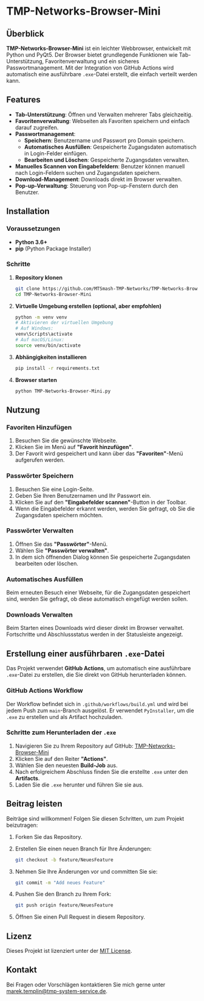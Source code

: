 # TMP-Networks-Browser-Mini

## Überblick

**TMP-Networks-Browser-Mini** ist ein leichter Webbrowser, entwickelt mit Python und PyQt5. Der Browser bietet grundlegende Funktionen wie Tab-Unterstützung, Favoritenverwaltung und ein sicheres Passwortmanagement. Mit der Integration von GitHub Actions wird automatisch eine ausführbare `.exe`-Datei erstellt, die einfach verteilt werden kann.

## Features

- **Tab-Unterstützung**: Öffnen und Verwalten mehrerer Tabs gleichzeitig.
- **Favoritenverwaltung**: Webseiten als Favoriten speichern und einfach darauf zugreifen.
- **Passwortmanagement**:
  - **Speichern**: Benutzername und Passwort pro Domain speichern.
  - **Automatisches Ausfüllen**: Gespeicherte Zugangsdaten automatisch in Login-Felder einfügen.
  - **Bearbeiten und Löschen**: Gespeicherte Zugangsdaten verwalten.
- **Manuelles Scannen von Eingabefeldern**: Benutzer können manuell nach Login-Feldern suchen und Zugangsdaten speichern.
- **Download-Management**: Downloads direkt im Browser verwalten.
- **Pop-up-Verwaltung**: Steuerung von Pop-up-Fenstern durch den Benutzer.

## Installation

### Voraussetzungen

- **Python 3.6+**
- **pip** (Python Package Installer)

### Schritte

1. **Repository klonen**

   ```bash
   git clone https://github.com/MTSmash-TMP-Networks/TMP-Networks-Browser-Mini.git
   cd TMP-Networks-Browser-Mini
   ```

2. **Virtuelle Umgebung erstellen (optional, aber empfohlen)**

   ```bash
   python -m venv venv
   # Aktivieren der virtuellen Umgebung
   # Auf Windows:
   venv\Scripts\activate
   # Auf macOS/Linux:
   source venv/bin/activate
   ```

3. **Abhängigkeiten installieren**

   ```bash
   pip install -r requirements.txt
   ```

4. **Browser starten**

   ```bash
   python TMP-Networks-Browser-Mini.py
   ```

## Nutzung

### Favoriten Hinzufügen

1. Besuchen Sie die gewünschte Webseite.
2. Klicken Sie im Menü auf **"Favorit hinzufügen"**.
3. Der Favorit wird gespeichert und kann über das **"Favoriten"**-Menü aufgerufen werden.

### Passwörter Speichern

1. Besuchen Sie eine Login-Seite.
2. Geben Sie Ihren Benutzernamen und Ihr Passwort ein.
3. Klicken Sie auf den **"Eingabefelder scannen"**-Button in der Toolbar.
4. Wenn die Eingabefelder erkannt werden, werden Sie gefragt, ob Sie die Zugangsdaten speichern möchten.

### Passwörter Verwalten

1. Öffnen Sie das **"Passwörter"**-Menü.
2. Wählen Sie **"Passwörter verwalten"**.
3. In dem sich öffnenden Dialog können Sie gespeicherte Zugangsdaten bearbeiten oder löschen.

### Automatisches Ausfüllen

Beim erneuten Besuch einer Webseite, für die Zugangsdaten gespeichert sind, werden Sie gefragt, ob diese automatisch eingefügt werden sollen.

### Downloads Verwalten

Beim Starten eines Downloads wird dieser direkt im Browser verwaltet. Fortschritte und Abschlussstatus werden in der Statusleiste angezeigt.

## Erstellung einer ausführbaren `.exe`-Datei

Das Projekt verwendet **GitHub Actions**, um automatisch eine ausführbare `.exe`-Datei zu erstellen, die Sie direkt von GitHub herunterladen können.

### GitHub Actions Workflow

Der Workflow befindet sich in `.github/workflows/build.yml` und wird bei jedem Push zum `main`-Branch ausgelöst. Er verwendet `PyInstaller`, um die `.exe` zu erstellen und als Artifact hochzuladen.

### Schritte zum Herunterladen der `.exe`

1. Navigieren Sie zu Ihrem Repository auf GitHub: [TMP-Networks-Browser-Mini](https://github.com/MTSmash-TMP-Networks/TMP-Networks-Browser-Mini/)
2. Klicken Sie auf den Reiter **"Actions"**.
3. Wählen Sie den neuesten **Build-Job** aus.
4. Nach erfolgreichem Abschluss finden Sie die erstellte `.exe` unter den **Artifacts**.
5. Laden Sie die `.exe` herunter und führen Sie sie aus.

## Beitrag leisten

Beiträge sind willkommen! Folgen Sie diesen Schritten, um zum Projekt beizutragen:

1. Forken Sie das Repository.
2. Erstellen Sie einen neuen Branch für Ihre Änderungen:

   ```bash
   git checkout -b feature/NeuesFeature
   ```

3. Nehmen Sie Ihre Änderungen vor und committen Sie sie:

   ```bash
   git commit -m "Add neues Feature"
   ```

4. Pushen Sie den Branch zu Ihrem Fork:

   ```bash
   git push origin feature/NeuesFeature
   ```

5. Öffnen Sie einen Pull Request in diesem Repository.

## Lizenz

Dieses Projekt ist lizenziert unter der [MIT License](LICENSE).

## Kontakt

Bei Fragen oder Vorschlägen kontaktieren Sie mich gerne unter [marek.templin@tmp-system-service.de](mailto:marek.templin@tmp-system-service.de).
